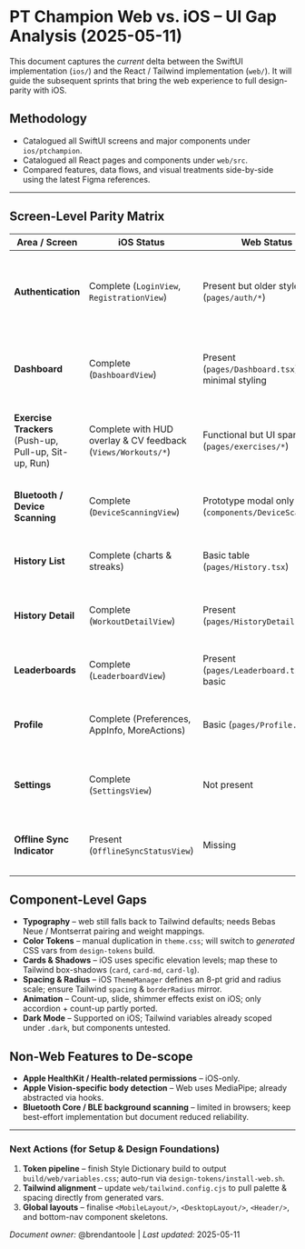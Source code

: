 # PT Champion Web vs. iOS – UI Gap Analysis (2025-05-11)

This document captures the *current* delta between the SwiftUI implementation (``ios/``) and the React / Tailwind implementation (``web/``).  It will guide the subsequent sprints that bring the web experience to full design-parity with iOS.

## Methodology
* Catalogued all SwiftUI screens and major components under ``ios/ptchampion``.  
* Catalogued all React pages and components under ``web/src``.  
* Compared features, data flows, and visual treatments side-by-side using the latest Figma references.

---
## Screen-Level Parity Matrix
| Area / Screen | iOS Status | Web Status | Gap Notes |
|---------------|-----------|-----------|-----------|
| **Authentication** | Complete (`LoginView`, `RegistrationView`) | Present but older styles (`pages/auth/*`) | Needs new typography, brass-on-cream palette, error messaging, and social login buttons |
| **Dashboard** | Complete (`DashboardView`) | Present (`pages/Dashboard.tsx`) but minimal styling | Add Greeting header, QuickLink cards, metric `StatCard`s, offline sync banner |
| **Exercise Trackers** (Push-up, Pull-up, Sit-up, Run) | Complete with HUD overlay & CV feedback (`Views/Workouts/*`) | Functional but UI sparse (`pages/exercises/*`) | Implement overlay HUD, timer, rep counter, posture feedback, heart-rate chip |
| **Bluetooth / Device Scanning** | Complete (`DeviceScanningView`) | Prototype modal only (`components/DeviceScanning*`) | Build full scan list, connection state chips, empty/error states |
| **History List** | Complete (charts & streaks) | Basic table (`pages/History.tsx`) | Add inf. scroll, styled streak view, tabs for Week/Month/Year |
| **History Detail** | Complete (`WorkoutDetailView`) | Present (`pages/HistoryDetail.tsx`) | Align chart colors, typography, add share/export buttons |
| **Leaderboards** | Complete (`LeaderboardView`) | Present (`pages/Leaderboard.tsx`) but basic | Add local/global toggle, shimmer placeholders, row medals styling |
| **Profile** | Complete (Preferences, AppInfo, MoreActions) | Basic (`pages/Profile.tsx`) | Add preferences toggles, legal links, sign-out card, shareable stats badge |
| **Settings** | Complete (`SettingsView`) | Not present | Requires new page; many feature flag toggles already exist in data layer |
| **Offline Sync Indicator** | Present (`OfflineSyncStatusView`) | Missing | Add banner component hooked to React Query sync queue |

## Component-Level Gaps
* **Typography** – web still falls back to Tailwind defaults; needs Bebas Neue / Montserrat pairing and weight mappings.
* **Color Tokens** – manual duplication in ``theme.css``; will switch to *generated* CSS vars from `design-tokens` build.
* **Cards & Shadows** – iOS uses specific elevation levels; map these to Tailwind box-shadows (`card`, `card-md`, `card-lg`).
* **Spacing & Radius** – iOS `ThemeManager` defines an 8-pt grid and radius scale; ensure Tailwind `spacing` & `borderRadius` mirror.
* **Animation** – Count-up, slide, shimmer effects exist on iOS; only accordion + count-up partly ported.
* **Dark Mode** – Supported on iOS; Tailwind variables already scoped under `.dark`, but components untested.

## Non-Web Features to De-scope
* **Apple HealthKit / Health-related permissions** – iOS-only.
* **Apple Vision-specific body detection** – Web uses MediaPipe; already abstracted via hooks.
* **Bluetooth Core / BLE background scanning** – limited in browsers; keep best-effort implementation but document reduced reliability.

---
### Next Actions (for Setup & Design Foundations)
1. **Token pipeline** – finish Style Dictionary build to output `build/web/variables.css`; auto-run via `design-tokens/install-web.sh`.
2. **Tailwind alignment** – update `web/tailwind.config.cjs` to pull palette & spacing directly from generated vars.
3. **Global layouts** – finalise `<MobileLayout/>`, `<DesktopLayout/>`, `<Header/>`, and bottom-nav component skeletons.

*Document owner:* @brendantoole  |  *Last updated:* 2025-05-11 